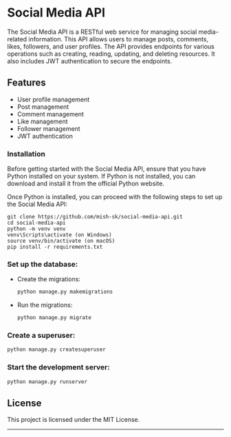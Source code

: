 # Social Media API

The Social Media API is a RESTful web service for managing social media-related information. This API allows users to manage posts, comments, likes, followers, and user profiles. The API provides endpoints for various operations such as creating, reading, updating, and deleting resources. It also includes JWT authentication to secure the endpoints.

## Features

- User profile management
- Post management
- Comment management
- Like management
- Follower management
- JWT authentication


### Installation


Before getting started with the Social Media API, ensure that you have Python installed on your system. If Python is not installed, you can download and install it from the official Python website.

Once Python is installed, you can proceed with the following steps to set up the Social Media API:


```
git clone https://github.com/mish-sk/social-media-api.git
cd social-media-api
python -m venv venv
venv\Scripts\activate (on Windows)
source venv/bin/activate (on macOS)
pip install -r requirements.txt
```

### Set up the database:
    
- Create the migrations:
   ```sh
   python manage.py makemigrations
   ```
    
- Run the migrations:
   ```sh
   python manage.py migrate
   ```
### Create a superuser:

 ```sh
 python manage.py createsuperuser
 ```

### Start the development server:
 ```sh
 python manage.py runserver
 ```


## License

This project is licensed under the MIT License.

---
